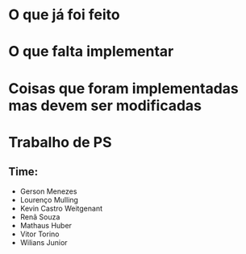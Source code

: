 # O que já foi feito



# O que falta implementar


# Coisas que foram implementadas mas devem ser modificadas





# Trabalho de PS

## Time:

- Gerson Menezes
- Lourenço Mulling
- Kevin Castro Weitgenant
- Renã Souza
- Mathaus Huber
- Vitor Torino
- Wilians Junior


